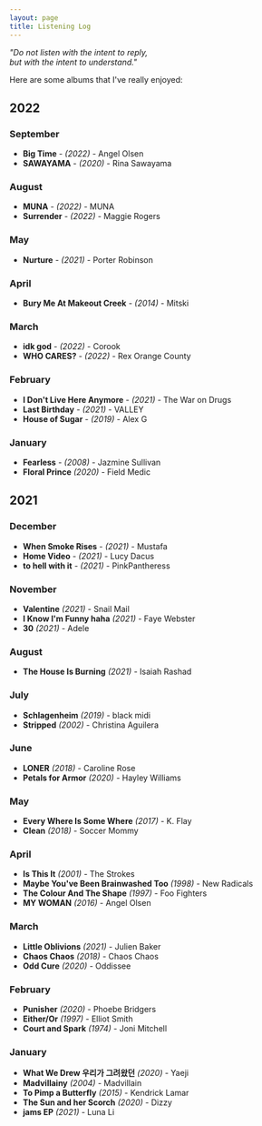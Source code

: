 ```yaml
---
layout: page
title: Listening Log
---
```


<i>"Do not listen with the intent to reply,
<br/>but with the intent to understand."</i>

Here are some albums that I've really enjoyed:

## 2022

### September
- **Big Time** - _(2022)_ - Angel Olsen
- **SAWAYAMA** - _(2020)_ - Rina Sawayama

### August
- **MUNA** - _(2022)_ - MUNA
- **Surrender** - _(2022)_ - Maggie Rogers

### May
- **Nurture** - _(2021)_ - Porter Robinson

### April
- **Bury Me At Makeout Creek** - _(2014)_ - Mitski

### March
- **idk god** - _(2022)_ - Corook
- **WHO CARES?** - _(2022)_ - Rex Orange County

### February
- **I Don't Live Here Anymore** - _(2021)_ - The War on Drugs
- **Last Birthday** - _(2021)_ - VALLEY
- **House of Sugar** - _(2019)_ - Alex G

### January
- **Fearless** - _(2008)_ - Jazmine Sullivan
- **Floral Prince** _(2020)_ - Field Medic

## 2021

### December
- **When Smoke Rises** - _(2021)_ - Mustafa
- **Home Video** - _(2021)_ - Lucy Dacus
- **to hell with it** - _(2021)_ - PinkPantheress

### November
- **Valentine** _(2021)_ - Snail Mail
- **I Know I'm Funny haha** _(2021)_ - Faye Webster
- **30** _(2021)_ - Adele

### August
- **The House Is Burning** _(2021)_ - Isaiah Rashad

### July
- **Schlagenheim** _(2019)_ - black midi
- **Stripped** _(2002)_ - Christina Aguilera

### June
- **LONER** _(2018)_ - Caroline Rose
- **Petals for Armor** _(2020)_ - Hayley Williams

### May
- **Every Where Is Some Where** _(2017)_ - K. Flay
- **Clean** _(2018)_ - Soccer Mommy

### April
- **Is This It** _(2001)_ - The Strokes
- **Maybe You've Been Brainwashed Too** _(1998)_ - New Radicals
- **The Colour And The Shape** _(1997)_ - Foo Fighters
- **MY WOMAN** _(2016)_ - Angel Olsen

### March
- **Little Oblivions** _(2021)_ - Julien Baker
- **Chaos Chaos** _(2018)_ - Chaos Chaos
- **Odd Cure** _(2020)_ - Oddissee

### February
- **Punisher** _(2020)_ - Phoebe Bridgers
- **Either/Or** _(1997)_ - Elliot Smith
- **Court and Spark** _(1974)_ - Joni Mitchell

### January
- **What We Drew 우리가 그려왔던** _(2020)_ - Yaeji
- **Madvillainy** _(2004)_ - Madvillain
- **To Pimp a Butterfly** _(2015)_ - Kendrick Lamar
- **The Sun and her Scorch** _(2020)_ - Dizzy
- **jams EP** _(2021)_ - Luna Li

